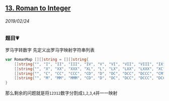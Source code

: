 ## [13. Roman to Integer](https://leetcode.com/problems/roman-to-integer/)

###### 2019/02/24


### 题目💗
罗马字转数字
先定义出罗马字映射字符串列表
```go
var RomanMap [][]string = [][]string{
	[]string{"", "I", "II", "III", "IV", "V", "VI", "VII", "VIII", "IX"},
	[]string{"", "X", "XX", "XXX", "XL", "L", "LX", "LXX", "LXXX", "XC"},
	[]string{"", "C", "CC", "CCC", "CD", "D", "DC", "DCC", "DCCC", "CM"},
	[]string{"", "M", "MM", "MMM", "CD", "D", "DC", "DCC", "DCCC", "DCCCC"},
}
```
那么剩余的问题就是将`12312`数字分割成`1`,`2`,`3`,`4`并一一映射